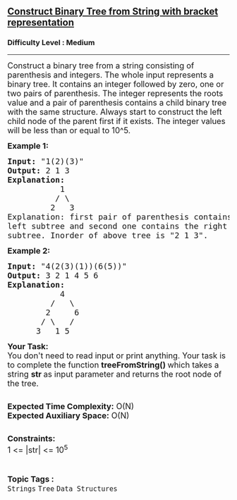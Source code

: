 <h2><a href="https://www.geeksforgeeks.org/problems/construct-binary-tree-from-string-with-bracket-representation/1?page=4&category=Tree&sortBy=difficulty">Construct Binary Tree from String with bracket representation</a></h2><h3>Difficulty Level : Medium</h3><hr><div class="problems_problem_content__Xm_eO"><p><span style="font-size:18px">Construct a binary tree from a string consisting of parenthesis and integers. The whole input represents a binary tree. It contains an integer followed by zero, one or two pairs of parenthesis. The integer represents the roots value and a pair of parenthesis contains a child binary tree with the same structure. Always start to construct the left child node of the parent first if it exists. The integer values will be less than or equal to 10^5.</span></p>

<p><strong><span style="font-size:18px">Example 1:</span></strong></p>

<pre><span style="font-size:18px"><strong>Input:</strong> "1(2)(3)" 
<strong>Output:</strong> 2 1 3
<strong>Explanation:</strong>
           1
          / \
         2   3
Explanation: first pair of parenthesis contains 
left subtree and second one contains the right 
subtree. Inorder of above tree is "2 1 3".</span></pre>

<p><strong><span style="font-size:18px">Example 2:</span></strong></p>

<pre><span style="font-size:18px"><strong>Input:</strong> "4(2(3)(1))(6(5))"
<strong>Output:</strong> 3 2 1 4 5 6
<strong>Explanation:</strong>
           4
         /   \
        2     6
       / \   / 
      3   1 5   </span></pre>

<p><span style="font-size:18px"><strong>Your Task:</strong><br>
You don't need to read input or print anything. Your task is to complete the function&nbsp;<strong>treeFromString()&nbsp;</strong>which takes a string <strong>str </strong>as input parameter and returns the root node of the tree.</span></p>

<p><br>
<span style="font-size:18px"><strong>Expected Time Complexity:</strong>&nbsp;O(N)<br>
<strong>Expected Auxiliary Space:</strong>&nbsp;O(N)</span></p>

<p><br>
<span style="font-size:18px"><strong>Constraints:</strong><br>
1 &lt;= |str| &lt;= 10<sup>5</sup></span></p>
</div><br><p><span style=font-size:18px><strong>Topic Tags : </strong><br><code>Strings</code>&nbsp;<code>Tree</code>&nbsp;<code>Data Structures</code>&nbsp;